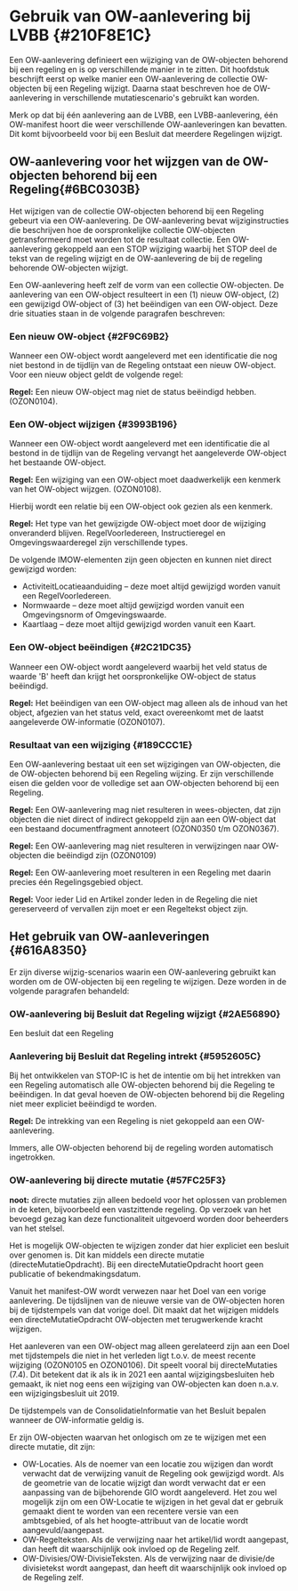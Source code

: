 # Gebruik van OW-aanlevering bij LVBB {#210F8E1C}

Een OW-aanlevering definieert een wijziging van de OW-objecten behorend bij
een regeling en is op verschillende manier in te zitten. Dit hoofdstuk beschrijft eerst op welke manier een OW-aanlevering de collectie OW-objecten bij een Regeling wijzigt. Daarna staat beschreven hoe de OW-aanlevering in verschillende mutatiescenario's gebruikt kan worden.

Merk op dat bij één aanlevering aan de LVBB, een LVBB-aanlevering, één OW-manifest hoort die weer verschillende OW-aanleveringen kan bevatten. Dit komt bijvoorbeeld voor bij een Besluit dat meerdere Regelingen wijzigt.


## OW-aanlevering voor het wijzgen van de OW-objecten behorend bij een Regeling{#6BC0303B}

Het wijzigen van de collectie OW-objecten behorend bij een Regeling gebeurt via
een OW-aanlevering. De OW-aanlevering bevat wijziginstructies die beschrijven hoe de oorspronkelijke collectie OW-objecten getransformeerd moet worden tot de
resultaat collectie. Een OW-aanlevering gekoppeld aan een STOP
wijziging waarbij het STOP deel de tekst van de regeling wijzigt en de
OW-aanlevering de bij de regeling behorende OW-objecten wijzigt.

Een OW-aanlevering heeft zelf de vorm van een collectie OW-objecten. De
aanlevering van een OW-object resulteert in een (1) nieuw OW-object, (2) een gewijzigd OW-object of (3) het beëindigen van een OW-object. Deze drie
situaties staan in de volgende paragrafen beschreven:

### Een nieuw OW-object {#2F9C69B2}

Wanneer een OW-object wordt aangeleverd met een identificatie die nog niet
bestond in de tijdlijn van de Regeling ontstaat een nieuw OW-object. Voor een
nieuw object geldt de volgende regel:

**Regel:** Een nieuw OW-object mag niet de status beëindigd hebben. (OZON0104).

### Een OW-object wijzigen {#3993B196}

Wanneer een OW-object wordt aangeleverd met een identificatie die al bestond in
de tijdlijn van de Regeling vervangt het aangeleverde OW-object het bestaande
OW-object.

**Regel:** Een wijziging van een OW-object moet daadwerkelijk een kenmerk van
het OW-object wijzgen. (OZON0108).

Hierbij wordt een relatie bij een OW-object ook gezien als een kenmerk.

**Regel:** Het type van het gewijzigde OW-object moet door de wijziging onveranderd blijven. RegelVoorIedereen,
Instructieregel en Omgevingswaarderegel zijn verschillende types.

De volgende IMOW-elementen zijn geen objecten en kunnen niet direct gewijzigd
worden:

- ActiviteitLocatieaanduiding – deze moet altijd gewijzigd worden vanuit een
  RegelVoorIedereen.
- Normwaarde – deze moet altijd gewijzigd worden vanuit een Omgevingsnorm of
  Omgevingswaarde.
- Kaartlaag – deze moet altijd gewijzigd worden vanuit een Kaart.

### Een OW-object beëindigen {#2C21DC35}

Wanneer een OW-object wordt aangeleverd waarbij het veld status de waarde 'B'
heeft dan krijgt het oorspronkelijke OW-object de status beëindigd.

**Regel:** Het beëindigen van een OW-object mag alleen als de inhoud van het
object, afgezien van het status veld, exact overeenkomt met de laatst
aangeleverde OW-informatie (OZON0107).

### Resultaat van een wijziging {#189CCC1E}

Een OW-aanlevering bestaat uit een set wijzigingen van OW-objecten, die de
OW-objecten behorend bij een Regeling wijzing. Er zijn verschillende eisen die
gelden voor de volledige set aan OW-objecten behorend bij een Regeling.

**Regel:** Een OW-aanlevering mag niet resulteren in wees-objecten, dat zijn
objecten die niet direct of indirect gekoppeld zijn aan een OW-object dat een
bestaand documentfragment annoteert (OZON0350 t/m OZON0367).

**Regel:** Een OW-aanlevering mag niet resulteren in verwijzingen naar
OW-objecten die beëindigd zijn (OZON0109)

**Regel:** Een OW-aanlevering moet resulteren in een Regeling met daarin
precies één Regelingsgebied object.

**Regel:** Voor ieder Lid en Artikel zonder leden in de Regeling die niet
gereserveerd of vervallen zijn moet er een Regeltekst object zijn.

## Het gebruik van OW-aanleveringen {#616A8350}

Er zijn diverse wijzig-scenarios waarin een OW-aanlevering gebruikt kan worden
om de OW-objecten bij een regeling te wijzigen. Deze worden in de volgende
paragrafen behandeld:

### OW-aanlevering bij Besluit dat Regeling wijzigt {#2AE56890}

Een besluit dat een Regeling 

### Aanlevering bij Besluit dat Regeling intrekt {#5952605C}

Bij het ontwikkelen van STOP-IC is het de intentie om bij het intrekken van een
Regeling automatisch alle OW-objecten behorend bij die Regeling te beëindigen.
In dat geval hoeven de OW-objecten behorend bij die Regeling niet meer
expliciet beëindigd te worden.

**Regel:** De intrekking van een Regeling is niet gekoppeld aan een OW-aanlevering.

Immers, alle OW-objecten behorend bij de regeling worden automatisch ingetrokken.

### OW-aanlevering bij directe mutatie {#57FC25F3}

**noot:** directe mutaties zijn alleen bedoeld voor het oplossen van problemen
in de keten, bijvoorbeeld een vastzittende regeling. Op verzoek van het bevoegd
gezag kan deze functionaliteit uitgevoerd worden door beheerders van het
stelsel.

Het is mogelijk OW-objecten te wijzigen zonder dat hier expliciet een besluit
over genomen is. Dit kan middels een directe mutatie (directeMutatieOpdracht).
Bij een directeMutatieOpdracht hoort geen publicatie of bekendmakingsdatum.

Vanuit het manifest-OW wordt verwezen naar het Doel van een vorige aanlevering.
De tijdslijnen van de nieuwe versie van de OW-objecten horen bij de tijdstempels
van dat vorige doel. Dit maakt dat het wijzigen middels een
directeMutatieOpdracht OW-objecten met terugwerkende kracht wijzigen.

Het aanleveren van een OW-object mag alleen gerelateerd zijn aan een Doel met
tijdstempels die niet in het verleden ligt t.o.v. de meest recente wijziging
(OZON0105 en OZON0106). Dit speelt vooral bij directeMutaties (7.4). Dit
betekent dat ik als ik in 2021 een aantal wijzigingsbesluiten heb gemaakt, ik
niet nog eens een wijziging van OW-objecten kan doen n.a.v. een
wijzigingsbesluit uit 2019.

De tijdstempels van de ConsolidatieInformatie van het Besluit bepalen wanneer de
OW-informatie geldig is.

Er zijn OW-objecten waarvan het onlogisch om ze te wijzigen met een
directe mutatie, dit zijn:

- OW-Locaties. Als de noemer van een locatie zou wijzigen dan wordt verwacht dat
  de verwijzing vanuit de Regeling ook gewijzigd wordt. Als de geometrie van de
  locatie wijzigt dan wordt verwacht dat er een aanpassing van de bijbehorende
  GIO wordt aangeleverd. Het zou wel mogelijk zijn om een OW-Locatie te wijzigen
  in het geval dat er gebruik gemaakt dient te worden van een recentere versie
  van een ambtsgebied, of als het hoogte-attribuut van de locatie wordt
  aangevuld/aangepast.
- OW-Regelteksten. Als de verwijzing naar het artikel/lid wordt aangepast, dan
  heeft dit waarschijnlijk ook invloed op de Regeling zelf.
- OW-Divisies/OW-DivisieTeksten. Als de verwijzing naar de divisie/de
  divisietekst wordt aangepast, dan heeft dit waarschijnlijk ook invloed op de
  Regeling zelf.
